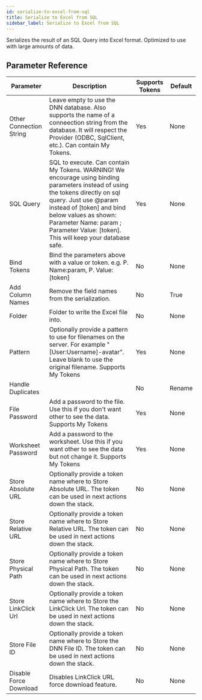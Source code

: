 ```yaml
---
id: serialize-to-excel-from-sql
title: Serialize to Excel from SQL
sidebar_label: Serialize to Excel from SQL
---
```



Serializes the result of an SQL Query into Excel format. Optimized to use with large amounts of data.

## Parameter Reference
| Parameter | Description | Supports Tokens | Default |
| -- | -- | -- | -- |
| Other Connection String | Leave empty to use the DNN database. Also supports the name of a conneection string from the database. It will respect the Provider (ODBC, SqlClient, etc.). Can contain My Tokens. | Yes | None |
| SQL Query | SQL to execute. Can contain My Tokens. WARNING! We encourage using binding parameters instead of using the tokens directly on sql query. Just use @param instead of [token] and bind below values as shown: Parameter Name: param ; Parameter Value: [token]. This will keep your database safe. | Yes | None |
| Bind Tokens | Bind the parameters above with a value or token. e.g. P. Name:param, P. Value:[token]  | No | None |
| Add Column Names | Remove the field names from the serialization. | No | True |
| Folder | Folder to write the Excel file into. | No | None |
| Pattern | Optionally provide a pattern to use for filenames on the server. For example &quot;[User:Username]-avatar&quot;. Leave blank to use the original filename. Supports My Tokens  | Yes | None |
| Handle Duplicates |  | No | Rename |
| File Password | Add a password to the file. Use this if you don't want other to see the data. Supports My Tokens  | Yes | None |
| Worksheet Password | Add a password to the worksheet. Use this if you want other to see the data but not change it. Supports My Tokens  | Yes | None |
| Store Absolute URL | Optionally provide a token name where to Store Absolute URL. The token can be used in next actions down the stack. | No | None |
| Store Relative URL | Optionally provide a token name where to Store Relative URL. The token can be used in next actions down the stack. | No | None |
| Store Physical Path | Optionally provide a token name where to Store Physical Path. The token can be used in next actions down the stack. | No | None |
| Store LinkClick Url | Optionally provide a token name where to Store the LinkClick Url. The token can be used in next actions down the stack. | No | None |
| Store File ID | Optionally provide a token name where to Store the DNN File ID. The token can be used in next actions down the stack. | No | None |
| Disable Force Download | Disables LinkClick URL force download feature. | No | None |
